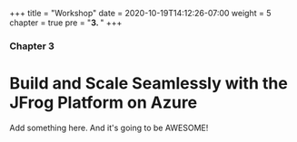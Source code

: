+++
title = "Workshop"
date = 2020-10-19T14:12:26-07:00
weight = 5
chapter = true
pre = "<b>3. </b>"
+++

### Chapter 3

# Build and Scale Seamlessly with the JFrog Platform on Azure

Add something here. And it's going to be AWESOME!
